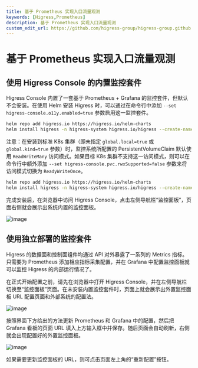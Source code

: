 ```yaml
---
title: 基于 Prometheus 实现入口流量观测
keywords: [Higress,Prometheus]
description: 基于 Prometheus 实现入口流量观测
custom_edit_url: https://github.com/higress-group/higress-group.github.io/blob/main/i18n/zh-cn/docusaurus-plugin-content-docs/current/user/prometheus.md
---
```


# 基于 Prometheus 实现入口流量观测

## 使用 Higress Console 的内置监控套件

Higress Console 内置了一套基于 Prometheus + Grafana 的监控套件，但默认不会安装。在使用 Helm 安装 Higress 时，可以通过在命令行中添加 `--set higress-console.o11y.enabled=true` 参数启用这一监控套件。

```bash
helm repo add higress.io https://higress.io/helm-charts
helm install higress -n higress-system higress.io/higress --create-namespace --render-subchart-notes --set higress-console.domain=console.higress.io --set higress-console.o11y.enabled=true
```

注意：在安装到标准 K8s 集群（即未指定 `global.local=true` 或 `global.kind=true` 参数）时，监控系统所配置的 PersistentVolumeClaim 默认使用 `ReadWriteMany` 访问模式。如果目标 K8s 集群不支持这一访问模式，则可以在命令行中额外添加 `--set higress-console.pvc.rwxSupported=false` 参数来将访问模式切换为 `ReadyWriteOnce`。

```bash
helm repo add higress.io https://higress.io/helm-charts
helm install higress -n higress-system higress.io/higress --create-namespace --render-subchart-notes --set higress-console.domain=console.higress.io --set higress-console.o11y.enabled=true --set higress-console.pvc.rwxSupported=false
```

完成安装后，在浏览器中访问 Higress Console，点击左侧导航栏“监控面板”，页面右侧就会展示出系统内置的监控面板。

![image](/img/user/prometheus/zh-cn/builtin.png)

## 使用独立部署的监控套件

Higress 的数据面和控制面组件均通过 API 对外暴露了一系列的 Metrics 指标。只需要为 Prometheus 添加相应指标采集配置，并在 Grafana 中配置监控面板就可以监控 Higress 的内部运行情况了。

在正式开始配置之前，请先在浏览器中打开 Higress Console，并在左侧导航栏切换至“监控面板”页面。在未安装内置监控套件时，页面上就会展示出外置监控面板 URL 配置页面和外部系统的配置法。

![image](/img/user/prometheus/zh-cn/external-before.png)

按照界面下方给出的方法更新 Prometheus 和 Grafana 中的配置，然后把  Grafana 看板的页面 URL 填入上方输入框中并保存。随后页面会自动刷新，右侧就会出现配置好的外置监控面板。

![image](/img/user/prometheus/zh-cn/external-after.png)

如果需要更新监控面板的 URL，则可点击页面左上角的“重新配置”按钮。